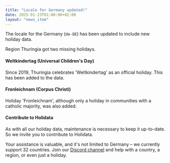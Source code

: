```yaml
---
title: "Locale for Germany updated!"
date: 2025-01-23T01:00:00+02:00
layout: "news_item"
---
```


The locale for the Germany (`de-DE`) has been updated to include new holiday data.
<!--more-->
Region Thuringia got two missing holidays.

#### Weltkindertag (Universal Children's Day)

Since 2019, Thuringia celebrates 'Weltkindertag' as an official holiday.
This has been added to the data.

#### Fronleichnam (Corpus Christi)

Holiday 'Fronleichnam', although only a holiday in communities with a catholic majority, was also added.

#### Contribute to Holidata  

As with all our holiday data, maintenance is necessary to keep it up-to-date.
So we invite you to contribute to Holidata.

Your assistance is valuable, and it's not limited to Germany – we currently support 32 countries.
Join our [Discord channel](https://discord.gg/ThgvsPUs7m) and help with a country, a region, or even just a holiday.
